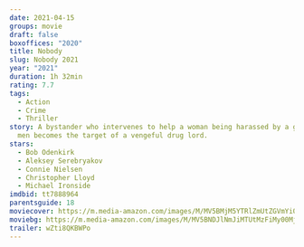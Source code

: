 ```yaml
---
date: 2021-04-15
groups: movie
draft: false
boxoffices: "2020"
title: Nobody
slug: Nobody 2021
year: "2021"
duration: 1h 32min
rating: 7.7
tags:
  - Action
  - Crime
  - Thriller
story: A bystander who intervenes to help a woman being harassed by a group of
  men becomes the target of a vengeful drug lord.
stars:
  - Bob Odenkirk
  - Aleksey Serebryakov
  - Connie Nielsen
  - Christopher Lloyd
  - Michael Ironside
imdbid: tt7888964
parentsguide: 18
moviecover: https://m.media-amazon.com/images/M/MV5BMjM5YTRlZmUtZGVmYi00ZjE2LWIyNzAtOWVhMDk1MDdkYzhjXkEyXkFqcGdeQXVyMjMxOTE0ODA@._V1_FMjpg_UY808_.jpg
moviebg: https://m.media-amazon.com/images/M/MV5BNDJlNmJiMTUtMzFiMy00MjA3LWIwNzUtN2IzMDdkM2VjM2VlXkEyXkFqcGdeQXVyMTEyMjM2NDc2._V1_FMjpg_UX1280_.jpg
trailer: wZti8QKBWPo
---
```


